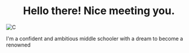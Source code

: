 <h1 align="center">Hello there! Nice meeting you.</h1>

![C](https://img.shields.io/badge/c-%2300599C.svg?style=for-the-badge&logo=c&logoColor=white)


I'm a confident and ambitious middle schooler with a dream to become a renowned 
